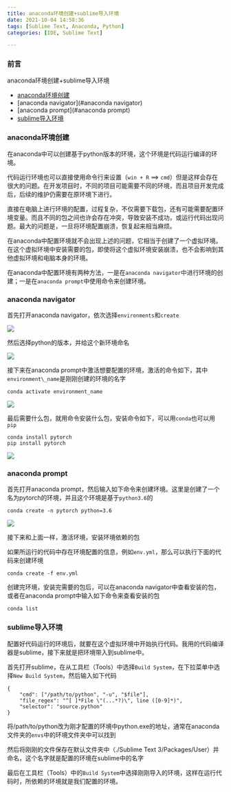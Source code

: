 ```yaml
---
title: anaconda环境创建+sublime导入环境
date: 2021-10-04 14:58:36
tags: [Sublime Text, Anaconda, Python]
categories: [IDE, Sublime Text]

---
```


### 前言

 anaconda环境创建+sublime导入环境

* [anaconda环境创建](#anaconda环境创建)
* [anaconda navigator](#anaconda navigator)
* [anaconda prompt](#anaconda prompt)
* [sublime导入环境](#sublime导入环境)

### anaconda环境创建


在anaconda中可以创建基于python版本的环境，这个环境是代码运行编译的环境。

代码运行环境也可以直接使用命令行来设置（`win + R` ==> `cmd`）但是这样会存在很大的问题。在开发项目时，不同的项目可能需要不同的环境，而且项目开发完成后，后续的维护仍需要在原环境下进行。

直接在电脑上进行环境的配置，过程复杂，不仅需要下载包，还有可能需要配置环境变量。而且不同的包之间也许会存在冲突，导致安装不成功，或运行代码出现问题。最大的问题是，一旦将环境配置崩溃，恢复起来相当麻烦。

在anaconda中配置环境就不会出现上述的问题，它相当于创建了一个虚拟环境。在这个虚拟环境中安装需要的包，即使将这个虚拟环境安装崩溃，也不会影响到其他虚拟环境和电脑本身的环境。

在anaconda中配置环境有两种方法，一是在`anaconda navigator`中进行环境的创建；一是在`anaconda prompt`中使用命令来创建环境。

### anaconda navigator

首先打开anaconda navigator，依次选择`environments`和`create`

![](https://s2.loli.net/2023/07/02/f6sy8xTZmqlMAU7.png)

然后选择python的版本，并给这个新环境命名

![](https://s2.loli.net/2023/07/02/AaGk4p17XyqlsoJ.png)

接下来在anaconda prompt中激活想要配置的环境，激活的命令如下，其中`environment\_name`是刚刚创建的环境的名字

```
conda activate environment_name

```

![](https://s2.loli.net/2023/07/02/rzNqk15xvHQwshZ.png)

最后需要什么包，就用命令安装什么包，安装命令如下，可以用`conda`也可以用`pip`

```
conda install pytorch
pip install pytorch

```

![](https://s2.loli.net/2023/07/02/g3ep7kTLsI8Sih5.png)

### anaconda prompt

首先打开anaconda prompt，然后输入如下命令来创建环境。这里是创建了一个名为pytorch的环境，并且这个环境是基于`python3.6`的

```
conda create -n pytorch python=3.6

```

![](https://s2.loli.net/2023/07/02/BJhsMjfqye5gD8K.png)

接下来和上面一样，激活环境，安装环境依赖的包

如果所运行的代码中存在环境配置的信息，例如`env.yml`，那么可以执行下面的代码来创建环境

```
conda create -f env.yml

```

创建完环境，安装完需要的包后，可以在anaconda navigator中查看安装的包，或者在anaconda prompt中输入如下命令来查看安装的包

```
conda list

```

### sublime导入环境

配置好代码运行的环境后，就要在这个虚拟环境中开始执行代码。我用的代码编译器是sublime，接下来就是把环境带入到sublime中。

首先打开sublime，在从工具栏（Tools）中选择`Build System`，在下拉菜单中选择`New Build System`，然后输入如下代码

```
{
    "cmd": ["/path/to/python", "-u", "$file"],
    "file_regex": "^[ ]*File \"(...*?)\", line ([0-9]*)",
    "selector": "source.python"
}

```

将/path/to/python改为刚才配置的环境中python.exe的地址，通常在anaconda文件夹的`envs`中的环境文件夹中可以找到

然后将刚刚的文件保存在默认文件夹中（./Sublime Text 3/Packages/User）并命名，这个名字就是配置的环境在sublime中的名字

最后在工具栏（Tools）中的`Build System`中选择刚刚导入的环境，这样在运行代码时，所依赖的环境就是我们配置的环境。

